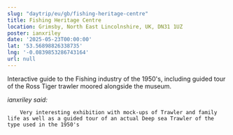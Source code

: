 ```yaml
---
slug: "daytrip/eu/gb/fishing-heritage-centre"
title: Fishing Heritage Centre
location: Grimsby, North East Lincolnshire, UK, DN31 1UZ
poster: ianxriley
date: '2025-05-23T00:00:00'
lat: '53.56898826338735'
lng: '-0.0839853286743164'
url: null
---
```


Interactive guide to the Fishing industry of the 1950's, including guided tour of the Ross Tiger trawler moored alongside the museum.

<em>ianxriley said:</em>

        Very interesting exhibition with mock-ups of Trawler and family life as well as a guided tour of an actual Deep sea Trawler of the type used in the 1950's
